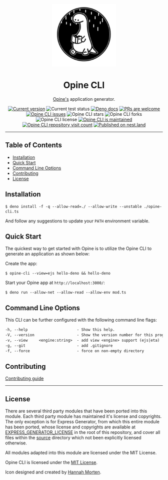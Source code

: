 <p align="center">
  <a href="https://www.linkedin.com/in/hannah-morten-b1218017a/"><img height="200" style="height:200px;" src="https://github.com/cmorten/opine-cli/raw/main/.github/icon.png" alt="Deno reading an opinionated book"></a>
  <h1 align="center">Opine CLI</h1>
</p>
<p align="center">
<a href="https://github.com/asos-craigmorten/opine">Opine's</a> application generator.</p>
<p align="center">
   <a href="https://github.com/cmorten/opine-cli/tags/"><img src="https://img.shields.io/github/tag/cmorten/opine-cli" alt="Current version" /></a>
   <img src="https://github.com/cmorten/opine-cli/workflows/Test/badge.svg" alt="Current test status" />
   <a href="https://doc.deno.land/https/deno.land/x/opineCli/opine-cli.ts"><img src="https://doc.deno.land/badge.svg" alt="Deno docs" /></a>
   <a href="http://makeapullrequest.com"><img src="https://img.shields.io/badge/PRs-welcome-brightgreen.svg" alt="PRs are welcome" /></a>
   <a href="https://github.com/cmorten/opine-cli/issues/"><img src="https://img.shields.io/github/issues/cmorten/opine-cli" alt="Opine CLI issues" /></a>
   <img src="https://img.shields.io/github/stars/cmorten/opine-cli" alt="Opine CLI stars" />
   <img src="https://img.shields.io/github/forks/cmorten/opine-cli" alt="Opine CLI forks" />
   <img src="https://img.shields.io/github/license/cmorten/opine-cli" alt="Opine CLI license" />
   <a href="https://github.com/cmorten/opine-cli/graphs/commit-activity"><img src="https://img.shields.io/badge/Maintained%3F-yes-green.svg" alt="Opine CLI is maintained" /></a>
   <a href="http://hits.dwyl.com/cmorten/opine-cli"><img src="http://hits.dwyl.com/cmorten/opine.svg" alt="Opine CLI repository visit count" /></a>
   <a href="https://nest.land/package/opineCli"><img src="https://nest.land/badge.svg" alt="Published on nest.land" /></a>
</p>

---

## Table of Contents

- [Installation](#installation)
- [Quick Start](#quick-start)
- [Command Line Options](#command-line-options)
- [Contributing](#contributing)
- [License](#license)

## Installation

```console
$ deno install -f -q --allow-read=./ --allow-write --unstable ./opine-cli.ts
```

And follow any suggestions to update your `PATH` environment variable.

## Quick Start

The quickest way to get started with Opine is to utilize the Opine CLI to generate an application as shown below:

Create the app:

```console
$ opine-cli --view=ejs hello-deno && hello-deno
```

Start your Opine app at `http://localhost:3000/`:

```console
$ deno run --allow-net --allow-read --allow-env mod.ts
```

## Command Line Options

This CLI can be further configured with the following command line flags:

```txt
-h, --help                      - Show this help.                            
-V, --version                   - Show the version number for this program.  
-v, --view     <engine:string>  - add view <engine> support (ejs|eta)        
-g, --git                       - add .gitignore                             
-f, --force                     - force on non-empty directory     
```

## Contributing

[Contributing guide](https://github.com/cmorten/opine-cli/blob/main/.github/CONTRIBUTING.md)

---

## License

There are several third party modules that have been ported into this module. Each third party module has maintained it's license and copyrights. The only exception is for Express Generator, from which this entire module has been ported, whose license and copyrights are available at [EXPRESS_GENERATOR_LICENSE](./EXPRESS_GENERATOR_LICENSE.md) in the root of this repository, and cover all files within the [source](./src) directory which not been explicitly licensed otherwise.

All modules adapted into this module are licensed under the MIT License.

Opine CLI is licensed under the [MIT License](./LICENSE.md).

Icon designed and created by [Hannah Morten](https://www.linkedin.com/in/hannah-morten-b1218017a/).
